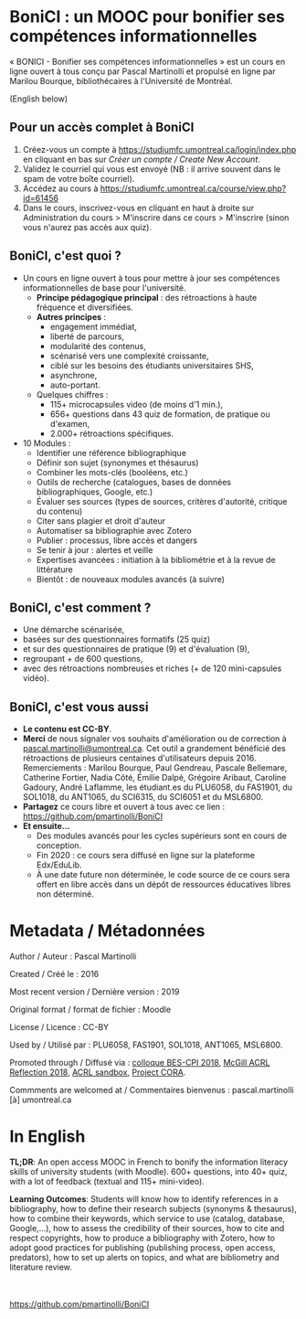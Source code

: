 # BoniCI : un MOOC pour bonifier ses compétences informationnelles

« BONICI - Bonifier ses compétences informationnelles » est un cours en ligne ouvert à tous conçu par Pascal Martinolli et propulsé en ligne par Marilou Bourque, bibliothécaires à l'Université de Montréal.

(English below)

## Pour un accès complet à BoniCI

1. Créez-vous un compte à https://studiumfc.umontreal.ca/login/index.php en cliquant en bas sur *Créer un compte / Create New Account*.
2. Validez le courriel qui vous est envoyé (NB : il arrive souvent dans le spam de votre boîte courriel).
3. Accédez au cours à https://studiumfc.umontreal.ca/course/view.php?id=61456 
4. Dans le cours, inscrivez-vous en cliquant en haut à droite sur Administration du cours > M'inscrire dans ce cours > M'inscrire (sinon vous n'aurez pas accès aux quiz).

## BoniCI, c'est quoi ?

* Un cours en ligne ouvert à tous pour mettre à jour ses compétences informationnelles de base pour l'université.
  * **Principe pédagogique principal** : des rétroactions à haute fréquence et diversifiées.
  * **Autres principes** : 
     * engagement immédiat,
     * liberté de parcours,
     * modularité des contenus,
     * scénarisé vers une complexité croissante,
     * ciblé sur les besoins des étudiants universitaires SHS,
     * asynchrone,
     * auto-portant. 
  * Quelques chiffres : 
    * 115+ microcapsules video (de moins d'1 min.), 
    * 656+ questions dans 43 quiz de formation, de pratique ou d'examen, 
    * 2.000+ rétroactions spécifiques.
* 10 Modules : 
  * Identifier une référence bibliographique
  * Définir son sujet (synonymes et thésaurus)
  * Combiner les mots-clés (booléens, etc.)
  * Outils de recherche (catalogues, bases de données bibliographiques, Google, etc.)
  * Évaluer ses sources (types de sources, critères d'autorité, critique du contenu)
  * Citer sans plagier et droit d'auteur 
  * Automatiser sa bibliographie avec Zotero
  * Publier : processus, libre accès et dangers
  * Se tenir à jour : alertes et veille
  * Expertises avancées : initiation à la bibliométrie et à la revue de littérature
  * Bientôt : de nouveaux modules avancés (à suivre)
  
## BoniCI, c'est comment ?

* Une démarche scénarisée,
* basées sur des questionnaires formatifs (25 quiz)
* et sur des questionnaires de pratique (9) et d'évaluation (9),
* regroupant + de 600 questions,
* avec des rétroactions nombreuses et riches (+ de 120 mini-capsules vidéo).

## BoniCI, c'est vous aussi

* **Le contenu est CC-BY**.
* **Merci** de nous signaler vos souhaits d'amélioration ou de correction à pascal.martinolli@umontreal.ca. Cet outil a grandement bénéficié des rétroactions de plusieurs centaines d'utilisateurs depuis 2016. Remerciements : Marilou Bourque, Paul Gendreau, Pascale Bellemare, Catherine Fortier, Nadia Côté, Émilie Dalpé, Grégoire Aribaut, Caroline Gadoury, André Laflamme, les étudiant.es du PLU6058, du FAS1901, du SOL1018, du ANT1065, du SCI6315, du SCI6051 et du MSL6800.
* **Partagez** ce cours libre et ouvert à tous avec ce lien : https://github.com/pmartinolli/BoniCI 
* **Et ensuite...**
   * Des modules avancés pour les cycles supérieurs sont en cours de conception.
   * Fin 2020 : ce cours sera diffusé en ligne sur la plateforme Edx/EduLib.
   * À une date future non déterminée, le code source de ce cours sera offert en libre accès dans un dépôt de ressources éducatives libres non déterminé.

# Metadata / Métadonnées 

Author / Auteur : Pascal Martinolli

Created / Créé le : 2016

Most recent version / Dernière version : 2019

Original format / format de fichier : Moodle 

License / Licence : CC-BY

Used by / Utilisé par : PLU6058, FAS1901, SOL1018, ANT1065, MSL6800.

Promoted through / Diffusé via : [colloque BES-CPI 2018](http://hdl.handle.net/1866/21087),  [McGill ACRL Reflection 2018](http://hdl.handle.net/1866/22333), [ACRL sandbox](http://sandbox.acrl.org/library-collection/mooc-bonici), [Project CORA](https://www.projectcora.org/assignment/mooc-bonici).

Commments are welcomed at / Commentaires bienvenus : pascal.martinolli [à] umontreal.ca

# In English

**TL;DR**: An open access MOOC in French to bonify the information literacy skills of university students (with Moodle). 600+ questions, into 40+ quiz, with a lot of feedback (textual and 115+ mini-video).

**Learning Outcomes**: Students will know how to identify references in a bibliography, how to define their research subjects (synonyms & thesaurus), how to combine their keywords, which service to use (catalog, database, Google,...), how to assess the credibility of their sources, how to cite and respect copyrights, how to produce a bibliography with Zotero, how to adopt good practices for publishing (publishing process, open access, predators), how to set up alerts on topics, and what are bibliometry and literature review.

\
\
https://github.com/pmartinolli/BoniCI 
